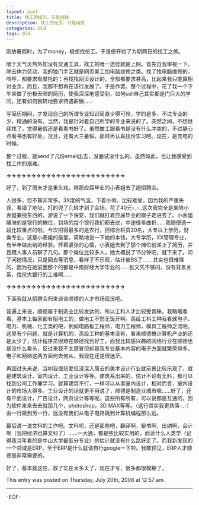 ```yaml
---
layout: post
title: 找工的经历，只是纯找
description: 找工的经历，只是纯找
categories: Old
tags: Old
---
```

刚放暑假时，为了money，极想找份工。于是便开始了为期两日的找工之旅。

限于天气炎热外加没有交通工具，找工的唯一途径就是上网。首先自我审视一下，除去体力劳动，我的独门手艺就是网页美工加电脑维修之类。找了找电脑维修的，呜呼，都要求有摩托的；再找找网页设计的，全部都要求甚高，比起来我只能算相对业余，而且，我都不想再在该行发展了。于是作罢。整个过程中，花了我一个下午来做了份极丑陋的简历，使我深深地感受到，如何sell自己其实都是门巨大的学问，还有如何婉转地要求待遇薪酬......

写简历期间，才发现自己的所谓专业知识简直少得可怜，学的是多，不过专业的少，精通的没有。当然，我是针对着自己所学的专业来说的了。突然之间，不想继续找了，觉得暑假还是看看书好了。虽然做工跟看书是没有什么冲突的，不过静心点看书也有好处。况且，还有大三暑假，那时再认真找份实习吧。现在，是充电的时候。

整个过程，就send了几份email出去，没面试没什么的。虽然如此，也让我感受到找工作的艰难。

**-\>-\>-\>-\>-\>-\>-\>-\>-\>-\>-\>-\>-\>-\>-\>-\>-\>-\>-\>-\>-\>-\>-\>-\>**

好了，到了周末才是重头戏，陪那应届毕业的小表姐去了趟招聘会。

人很多，但不算非常多。3X度的气温，下着小雨，比较难受。因为我的严重失误，看错了地址，打的兜了几转才到了会场，花了40元-\_-..这次我完全是来陪小表姐兼挽东西的，游说了一下保安，我们就打着应届毕业的幌子走进去了。小表姐瞄准的是银行的摊位，到场的每个银行我们都去过，中途很多曲折......我随便选一段比较重点的啦。今次招得最多的是农行，招综合柜员30名，大专以上学历，财类专业。这是小表姐的最爱。简略地说一下她的本钱，大专学历，XX管理专业，有半年做出纳的经验。怀着紧张的心情，小表姐去到了那个摊位前递上了简历，并且跟人事人员聊了几句。那个摊位比较多人，她大概说了15分钟吧，就下来了。问了问她情况，只是回去等消息，看样子不乐观，估计被BS了...... 其实也很难怪的，因为在她前面那个的都是中南财经大学毕业的......张文凭不够闪，没有背景关系，找份大银行的工难啊......

**-\>-\>-\>-\>-\>-\>-\>-\>-\>-\>-\>-\>-\>-\>-\>-\>-\>-\>-\>-\>-\>-\>-\>-\>**

下面我就从招聘会归来谈谈顺德的人才市场现况吧。

普遍上来说，顺德属于制造业比较发达的，所以工科人才比较受青睐。我略略看看，基本上每家都有招电工的，做电工不愁无饭开啊。高级工科工种我看就电子、电力、机械、化工类的吧，例如电路板工程师，电力工程师，模具工程师之流吧。这里有个问题，就是计算机的，高级工种的基本没有，看来顺德搞计算机产业的还是太少了，估计程序员很难在顺德找到好工。而我比较感兴趣的网络行业在顺德也是没什么看头，反过来我不太感冒但却是我专业基本内容的电子方面就繁荣得多。电子和网络这两方面何去何从，我现在还是很迷茫。

再回过头来说，当初我很热爱但没深入落去的美术设计行业就前景比较乐观了，就是建筑设计、室内设计、工业设计等等。建筑系出来的，估计不论有无料，都可以找到公司工作兼学习。就算建筑不行，一样可以从事室内设计，相对而言，室内设计的市场大得多。工业设计的话就更不用说了，顺德是制造业城市嘛......好了，还有平面设计，广告设计，网页设计等等呢。这些所有所有，可以说都是互通的，因为软件来来去去就那几个，photoshop，3D MAX等等。（这行其实我更熟落-\_-）由一行跳到另一行，远没有我们从电子电路跳到计算机编程那么远。

最后说一说文科的工作吧。文科呢，还是那些吧，翻译啊，秘书啊，出纳啊，会计啊（我把经济也算文科了）......一大通，都是些比较实用的，而读什么人类学（记得我当年看的是中山大学最低分专业）的估计就没有什么路好走了。而我新发现的一个领域是ERP，至于ERP是什么就请自行google一下啦。我敢预见，ERP人才顺德是非常需要的。

好了，基本就这些，放了实在太多天了，现在才写，很多都很模糊了。

This entry was posted on Thursday, July 20th, 2006 at 12:57 am.

---



-EOF-